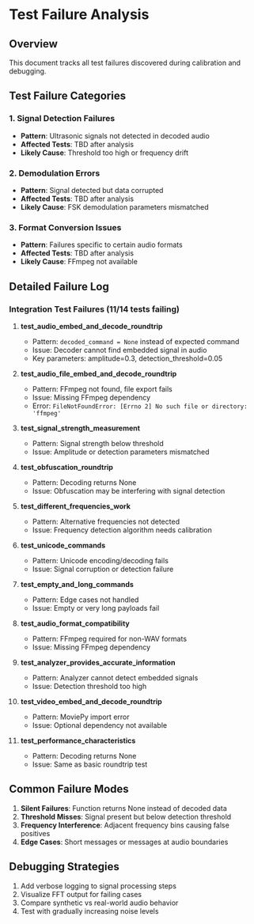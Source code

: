 # Test Failure Analysis

## Overview
This document tracks all test failures discovered during calibration and debugging.

## Test Failure Categories

### 1. Signal Detection Failures
- **Pattern**: Ultrasonic signals not detected in decoded audio
- **Affected Tests**: TBD after analysis
- **Likely Cause**: Threshold too high or frequency drift

### 2. Demodulation Errors
- **Pattern**: Signal detected but data corrupted
- **Affected Tests**: TBD after analysis
- **Likely Cause**: FSK demodulation parameters mismatched

### 3. Format Conversion Issues
- **Pattern**: Failures specific to certain audio formats
- **Affected Tests**: TBD after analysis
- **Likely Cause**: FFmpeg not available

## Detailed Failure Log

### Integration Test Failures (11/14 tests failing)

1. **test_audio_embed_and_decode_roundtrip**
   - Pattern: `decoded_command = None` instead of expected command
   - Issue: Decoder cannot find embedded signal in audio
   - Key parameters: amplitude=0.3, detection_threshold=0.05

2. **test_audio_file_embed_and_decode_roundtrip**
   - Pattern: FFmpeg not found, file export fails
   - Issue: Missing FFmpeg dependency
   - Error: `FileNotFoundError: [Errno 2] No such file or directory: 'ffmpeg'`

3. **test_signal_strength_measurement**
   - Pattern: Signal strength below threshold
   - Issue: Amplitude or detection parameters mismatched

4. **test_obfuscation_roundtrip**
   - Pattern: Decoding returns None
   - Issue: Obfuscation may be interfering with signal detection

5. **test_different_frequencies_work**
   - Pattern: Alternative frequencies not detected
   - Issue: Frequency detection algorithm needs calibration

6. **test_unicode_commands**
   - Pattern: Unicode encoding/decoding fails
   - Issue: Signal corruption or detection failure

7. **test_empty_and_long_commands**
   - Pattern: Edge cases not handled
   - Issue: Empty or very long payloads fail

8. **test_audio_format_compatibility**
   - Pattern: FFmpeg required for non-WAV formats
   - Issue: Missing FFmpeg dependency

9. **test_analyzer_provides_accurate_information**
   - Pattern: Analyzer cannot detect embedded signals
   - Issue: Detection threshold too high

10. **test_video_embed_and_decode_roundtrip**
    - Pattern: MoviePy import error
    - Issue: Optional dependency not available

11. **test_performance_characteristics**
    - Pattern: Decoding returns None
    - Issue: Same as basic roundtrip test

## Common Failure Modes

1. **Silent Failures**: Function returns None instead of decoded data
2. **Threshold Misses**: Signal present but below detection threshold
3. **Frequency Interference**: Adjacent frequency bins causing false positives
4. **Edge Cases**: Short messages or messages at audio boundaries

## Debugging Strategies

1. Add verbose logging to signal processing steps
2. Visualize FFT output for failing cases
3. Compare synthetic vs real-world audio behavior
4. Test with gradually increasing noise levels